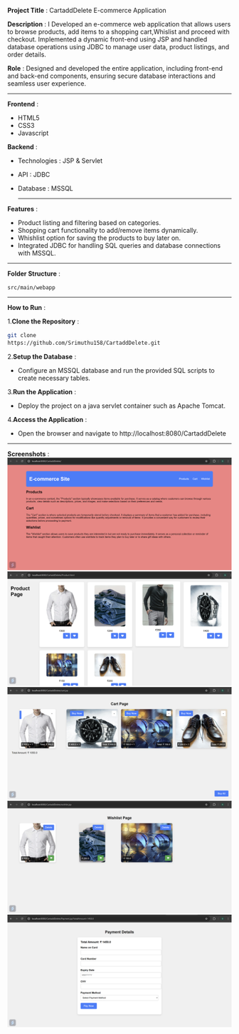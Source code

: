 **Project Title** : CartaddDelete E-commerce Application

**Description** : I Developed an e-commerce web application that allows users to browse products, add items to a shopping cart,Whislist and proceed with checkout. Implemented a dynamic front-end using JSP and handled database operations using JDBC to manage user data, product listings, and order details.

**Role** : Designed and developed the entire application, including front-end and back-end components, ensuring secure database interactions and seamless user experience.

---

**Frontend** : 
- HTML5
- CSS3
- Javascript

**Backend** :
- Technologies : JSP & Servlet
- API : JDBC
- Database : MSSQL

  ---

**Features** :
- Product listing and filtering based on categories.
- Shopping cart functionality to add/remove items dynamically.
- Whishlist option for saving the products to buy later on.
-  Integrated JDBC for handling SQL queries and database connections with MSSQL.

---

**Folder Structure** :
```
src/main/webapp
```
---
**How to Run** :

1.**Clone the Repository** :

```bash
git clone
https://github.com/Srimuthu158/CartaddDelete.git
```
2.**Setup the Database** :
- Configure an MSSQL database and run the provided SQL scripts to create necessary tables.

3.**Run the Application** :
- Deploy the project on a java servlet container such as Apache Tomcat.

4.**Access the Application** :

- Open the browser and navigate to http://localhost:8080/CartaddDelete
---

**Screenshots** :
![](https://github.com/Srimuthu158/CartaddDelete/blob/main/Screenshot%20(1).png?raw=true)
![](https://github.com/Srimuthu158/CartaddDelete/blob/main/Screenshot%20(8).png?raw=true)
![](https://github.com/Srimuthu158/CartaddDelete/blob/main/Screenshot%20(9).png?raw=true)
![](https://github.com/Srimuthu158/CartaddDelete/blob/main/Screenshot%20(10).png?raw=true)
![](https://github.com/Srimuthu158/CartaddDelete/blob/main/Screenshot%20(5).png?raw=true)
